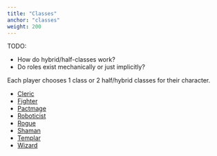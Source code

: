 ```yaml
---
title: "Classes"
anchor: "classes"
weight: 200
---
```



TODO:
- How do hybrid/half-classes work?
- Do roles exist mechanically or just implicitly?

Each player chooses 1 class or 2 half/hybrid classes for their character.

- [Cleric](#classes-cleric)
- [Fighter](#classes-fighter)
- [Pactmage](#classes-pactmage)
- [Roboticist](#classes-roboticist)
- [Rogue](#classes-rogue)
- [Shaman](#classes-shaman)
- [Templar](#classes-templar)
- [Wizard](#classes-wizard)
